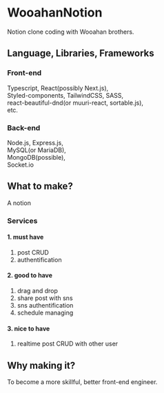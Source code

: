 # WooahanNotion
Notion clone coding with Wooahan brothers.


## Language, Libraries, Frameworks
### Front-end
Typescript, React(possibly Next.js),
<br />
Styled-components, TailwindCSS, SASS, 
<br />
react-beautiful-dnd(or muuri-react, sortable.js), 
<br />
etc.

### Back-end
Node.js, Express.js,<br />
MySQL(or MariaDB),<br />
MongoDB(possible),<br />
Socket.io

## What to make?
A notion

### Services
#### 1. must have
1. post CRUD
2. authentification
#### 2. good to have
1. drag and drop
2. share post with sns
3. sns authentification
4. schedule managing
#### 3. nice to have
1. realtime post CRUD with other user

## Why making it?
To become a more skillful, better front-end engineer.
